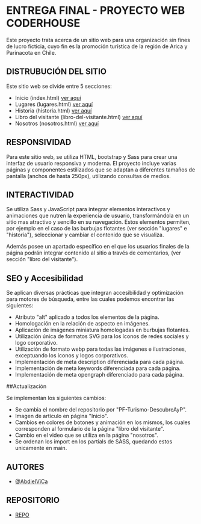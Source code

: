 
# ENTREGA FINAL - PROYECTO WEB CODERHOUSE

Este proyecto trata acerca de un sitio web para una organización sin fines de lucro ficticia, cuyo fin es la promoción turística de la región de Arica y Parinacota en Chile.

## DISTRUBUCIÓN DEL SITIO

Este sitio web se divide entre 5 secciones:

* Inicio (index.html) [ver aquí](https://abdielvica.github.io/Abdiel-Desarrolloweb-entrega2/)
* Lugares (lugares.html) [ver aquí](https://abdielvica.github.io/Abdiel-Desarrolloweb-entrega2/pages/lugares.html)
* Historia (historia.html) [ver aquí](https://abdielvica.github.io/Abdiel-Desarrolloweb-entrega2/pages/historia.html)
* Libro del visitante (libro-del-visitante.html) [ver aquí](https://abdielvica.github.io/Abdiel-Desarrolloweb-entrega2/pages/libro-del-visitante.html)
* Nosotros (nosotros.html) [ver aquí](https://abdielvica.github.io/Abdiel-Desarrolloweb-entrega2/pages/nosotros.html)
## RESPONSIVIDAD

Para este sitio web, se utiliza HTML, bootstrap y Sass para crear una interfaz de usuario responsiva y moderna. El proyecto incluye varias páginas y componentes estilizados que se adaptan a diferentes tamaños de pantalla (anchos de hasta 250px), utilizando consultas de medios.
## INTERACTIVIDAD

Se utiliza Sass y JavaScript para integrar elementos interactivos y animaciones que nutren la experiencia de usuario, transformándola en un sitio mas atractivo y sencillo en su navegación. Estos elementos permiten, por ejemplo en el caso de las burbujas flotantes (ver sección "lugares" e "historia"), seleccionar y cambiar el contenido que se visualiza.

Además posee un apartado específico en el que los usuarios finales de la página podrán integrar contenido al sitio a través de comentarios, (ver sección "libro del visitante").

## SEO y Accesibilidad

Se aplican diversas prácticas que integran accesibilidad y optimización para motores de búsqueda, entre las cuales podemos encontrar las siguientes:

* Atributo "alt" aplicado a todos los elementos de la página.
* Homologación en la relación de aspecto en imágenes.
* Aplicación de imágenes miniatura homologadas en burbujas flotantes.
* Utilización única de formatos SVG para los íconos de redes sociales y logo corporativo.
* Utilización de formato webp para todas las imágenes e ilustraciones, exceptuando los iconos y logos corporativos.
* Implementación de meta description diferenciada para cada página.
* Implementación de meta keywords diferenciada para cada página.
* Implementación de meta opengraph diferenciado para cada página.

##Actualización

Se implementan los siguientes cambios:
* Se cambia el nombre del repositorio por "PF-Turismo-DescubreAyP".
* Imagen de artículo en página "Inicio".
* Cambios en colores de botones y animación en los mismos, los cuales corresponden al formulario de la página "libro del visitante".
* Cambio en el video que se utiliza en la página "nosotros".
* Se ordenan los import en los partials de SASS, quedando estos unicamente en main.

## AUTORES

- [@AbdielViCa](https://github.com/AbdielViCa)


## REPOSITORIO
* [REPO](https://github.com/AbdielViCa/PF-Turismo-DescubreAyP.git)
